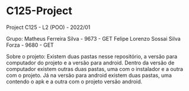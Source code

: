 # C125-Project
Project C125 - L2 (POO) - 2022/01

Grupo:
Matheus Ferreira Silva - 9673 - GET
Felipe Lorenzo Sossai Silva Forza - 9680 - GET

Sobre o projeto:
Existem duas pastas nesse repositório, a versão para computador do projeto e a versão para android.
Dentro da versão de computador existem outras duas pastas, uma com o instalador e a outra com o projeto.
Já na versão para android existem duas pastas, uma contendo o apk e a outra com o projeto versão android.
